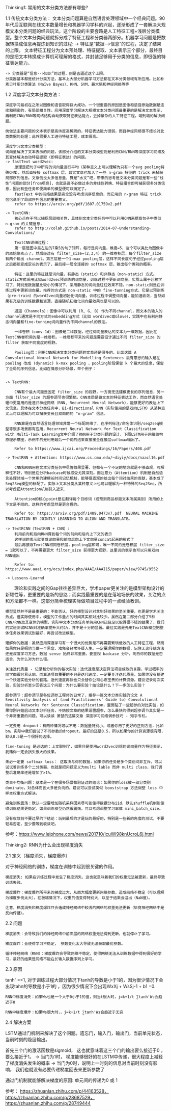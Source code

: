 Thinking1: 常用的文本分类方法都有哪些?


1.1 传统文本分类方法：
    文本分类问题算是自然语言处理领域中一个经典问题。90年代后互联网在线文本数量增长和机器学习学科的兴起，逐渐形成了一套解决大规模文本分类问题的经典玩法，这个阶段的主要套路是人工特征工程+浅层分类模型。整个文本分类问题就拆分成了特征工程和分类器两部分。机器学习问题是把数据转换成信息再提炼到知识的过程:
    -> 特征是“数据-->信息”的过程，决定了结果的上限。
    文本特征工程分为文本预处理、特征提取、文本表示三个部分，最终目的是把文本转换成计算机可理解的格式，并封装足够用于分类的信息，即很强的特征表达能力。

    -> 分类器是“信息-->知识”的过程，则是去逼近这个上限。
    分类器基本都是统计分类方法，基本上大部分机器学习方法都在文本分类领域有所应用。比如朴素贝叶斯分类算法（Naïve Bayes）、KNN、SVM、最大熵和神经网络等等

1.2 深度学习文本分类方法：

    深度学习最初在之所以图像和语音取得巨大成功，一个很重要的原因是图像和语音原始数据是连续和稠密的，有局部相关性。应用深度学习解决大规模文本分类问题最重要的是解决文本表示，再利用CNN/RNN等网络结构自动获取特征表达能力，去掉繁杂的人工特征工程，端到端的解决问题。

    统做法主要问题的文本表示是高纬度高稀疏的，特征表达能力很弱，而且神经网络很不擅长对此类数据的处理；此外需要人工进行特征工程，成本很高。

    深度学习文本分类模型：
    词向量解决了文本表示的问题，该部分介绍的文本分类模型则是利用CNN/RNN等深度学习网络及其变体解决自动特征提取（即特征表达）的问题。
    -> fastText word2vec: 
        原理是把句子中所有的词向量进行平均（某种意义上可以理解为只有一个avg pooling特殊CNN），然后直接接 softmax 层。其实文章也加入了一些 n-gram 特征的 trick 来捕获局部序列信息。文章倒没太多信息量，算是“水文”吧，带来的思考是文本分类问题是有一些“线性”问题的部分[from项亮]，也就是说不必做过多的非线性转换、特征组合即可捕获很多分类信息，因此有些任务即便简单的模型便可以搞定了。
        fastText 中的网络结果是完全没有考虑词序信息的，而它用的 n-gram 特征 trick 恰恰说明了局部序列信息的重要意义。
        refer to https://arxiv.org/pdf/1607.01759v2.pdf

    -> TextCNN: 
        核心点在于可以捕捉局部相关性，具体到文本分类任务中可以利用CNN来提取句子中类似 n-gram 的关键信息.
        refer to http://colah.github.io/posts/2014-07-Understanding-Convolutions/ 

        TextCNN详细过程：
        第一层是图中最左边的7乘5的句子矩阵，每行是词向量，维度=5，这个可以类比为图像中的原始像素点了。然后经过有 filter_size=(2,3,4) 的一维卷积层，每个filter_size 有两个输出 channel。第三层是一个1-max pooling层，这样不同长度句子经过pooling层之后都能变成定长的表示了，最后接一层全连接的 softmax 层，输出每个类别的概率。

        特征：这里的特征就是词向量，有静态（static）和非静态（non-static）方式。static方式采用比如word2vec预训练的词向量，训练过程不更新词向量，实质上属于迁移学习了，特别是数据量比较小的情况下，采用静态的词向量往往效果不错。non-static则是在训练过程中更新词向量。推荐的方式是 non-static 中的 fine-tunning方式，它是以预训练（pre-train）的word2vec向量初始化词向量，训练过程中调整词向量，能加速收敛，当然如果有充足的训练数据和资源，直接随机初始化词向量效果也是可以的。

        通道（Channels）：图像中可以利用 (R, G, B) 作为不同channel，而文本的输入的channel通常是不同方式的embedding方式（比如 word2vec或Glove），实践中也有利用静态词向量和fine-tunning词向量作为不同channel的做法。

        一维卷积（conv-1d）：图像是二维数据，经过词向量表达的文本为一维数据，因此在TextCNN卷积用的是一维卷积。一维卷积带来的问题是需要设计通过不同 filter_size 的 filter 获取不同宽度的视野。

        Pooling层：利用CNN解决文本分类问题的文章还是很多的，比如这篇 A Convolutional Neural Network for Modelling Sentences 最有意思的输入是在 pooling 改成 (dynamic) k-max pooling ，pooling阶段保留 k 个最大的信息，保留了全局的序列信息。比如在情感分析场景，举个例子：


    -> TextRNN: 
    
        CNN有个最大问题是固定 filter_size 的视野，一方面无法建模更长的序列信息，另一方面 filter_size 的超参调节也很繁琐。CNN本质是做文本的特征表达工作，而自然语言处理中更常用的是递归神经网络（RNN, Recurrent Neural Network），能够更好的表达上下文信息。具体在文本分类任务中，Bi-directional RNN（实际使用的是双向LSTM）从某种意义上可以理解为可以捕获变长且双向的的 "n-gram" 信息。
    
        RNN算是在自然语言处理领域非常一个标配网络了，在序列标注/命名体识别/seq2seq模型等很多场景都有应用，Recurrent Neural Network for Text Classification with Multi-Task Learning文中介绍了RNN用于分类问题的设计，下图LSTM用于网络结构原理示意图，示例中的是利用最后一个词的结果直接接全连接层softmax输出了。
    
        Refer to https://www.ijcai.org/Proceedings/16/Papers/408.pdf 

    -> TextRNN + Attention: https://www.cs.cmu.edu/~diyiy/docs/naacl16.pdf

        CNN和RNN用在文本分类任务中尽管效果显著，但都有一个不足的地方就是不够直观，可解释性不好，特别是在分析badcase时候感受尤其深刻。而注意力（Attention）机制是自然语言处理领域一个常用的建模长时间记忆机制，能够很直观的给出每个词对结果的贡献，基本成了Seq2Seq模型的标配了。实际上文本分类从某种意义上也可以理解为一种特殊的Seq2Seq，所以考虑把Attention机制引入近来.

        Attention的核心point是在翻译每个目标词（或预测商品标题文本所属类别）所用的上下文是不同的，这样的考虑显然是更合理的。
        
        Refer to: https://arxiv.org/pdf/1409.0473v7.pdf  NEURAL MACHINE TRANSLATION BY JOINTLY LEARNING TO ALIGN AND TRANSLATE。

    -> TextRCNN（TextRNN + CNN）: 
        利用前向和后向RNN得到每个词的前向和后向上下文的表示
        这样词的表示就变成词向量和前向后向上下文向量concat起来的形式了
        最后再接跟TextCNN相同卷积层，pooling层即可，唯一不同的是卷积层 filter_size = 1就可以了，不再需要更大 filter_size 获得更大视野，这里词的表示也可以只用双向RNN输出

        Refer to: https://www.aaai.org/ocs/index.php/AAAI/AAAI15/paper/view/9745/9552 

    -> Lessens-Learnd

    
　　理论和实践之间的Gap往往差异巨大，学术paper更关注的是模型架构设计的新颖性等，更重要的是新的思路；而实践最重要的是在落地场景的效果，关注的点和方法都不一样。这部分简单梳理实际做项目过程中的一点经验教训。

    模型显然并不是最重要的：不能否认，好的模型设计对拿到好结果的至关重要，也更是学术关注热点。但实际使用中，模型的工作量占的时间其实相对比较少。虽然在第二部分介绍了5种CNN/RNN及其变体的模型，实际中文本分类任务单纯用CNN已经足以取得很不错的结果了，我们的实验测试RCNN对准确率提升大约1%，并不是十分的显著。最佳实践是先用TextCNN模型把整体任务效果调试到最好，再尝试改进模型。
 
    理解你的数据：虽然应用深度学习有一个很大的优势是不再需要繁琐低效的人工特征工程，然而如果你只是把他当做一个黑盒，难免会经常怀疑人生。一定要理解你的数据，记住无论传统方法还是深度学习方法，数据 sense 始终非常重要。要重视 badcase 分析，明白你的数据是否适合，为什么对为什么错。
 
    关注迭代质量 - 记录和分析你的每次实验：迭代速度是决定算法项目成败的关键，学过概率的同学都很容易认同。而算法项目重要的不只是迭代速度，一定要关注迭代质量。如果你没有搭建一个快速实验分析的套路，迭代速度再快也只会替你公司心疼宝贵的计算资源。建议记录每次实验，实验分析至少回答这三个问题：为什么要实验？结论是什么？下一步怎么实验？

    超参调节：超参调节是各位调参工程师的日常了，推荐一篇文本分类实践的论文 A Sensitivity Analysis of (and Practitioners’ Guide to) Convolutional Neural Networks for Sentence Classification，里面贴了一些超参的对比实验，如果你刚开始启动文本分析任务，不妨按文章的结果设置超参，怎么最快的得到超参调节其实是一个非常重要的问题，可以读读 萧瑟的这篇文章 深度学习网络调参技巧 - 知乎专栏。

    一定要用 dropout：有两种情况可以不用：数据量特别小，或者你用了更好的正则方法，比如bn。实际中我们尝试了不同参数的dropout，最好的还是0.5，所以如果你的计算资源很有限，默认0.5是一个很好的选择。
 
    fine-tuning 是必选的：上文聊到了，如果只是使用word2vec训练的词向量作为特征表示，我赌你一定会损失很大的效果。

    未必一定要 softmax loss： 这取决与你的数据，如果你的任务是多个类别间非互斥，可以试试着训练多个二分类器，也就是把问题定义为multi lable 而非 multi class，我们调整后准确率还是增加了>1%。

    类目不均衡问题：基本是一个在很多场景都验证过的结论：如果你的loss被一部分类别dominate，对总体而言大多是负向的。建议可以尝试类似 booststrap 方法调整 loss 中样本权重方式解决。

    避免训练震荡：默认一定要增加随机采样因素尽可能使得数据分布iid，默认shuffle机制能使得训练结果更稳定。如果训练模型仍然很震荡，可以考虑调整学习率或 mini_batch_size。

    没有收敛前不要过早的下结论：玩到最后的才是玩的最好的，特别是一些新的角度的测试，不要轻易否定，至少要等到收敛吧。

参考：https://www.leiphone.com/news/201710/lcuWi98knUcroL6j.html 




Thinking2: RNN为什么会出现梯度消失

2.1 定义（梯度消失，梯度爆炸）

对于神经网络的训练，梯度在训练中起到很关键的作用。 

    梯度消失: 如果在训练过程中发生了梯度消失，这也就意味着我们的权重无法被更新，最终导致训练失败。

    梯度爆炸：梯度爆炸所带来的梯度过大，从而大幅度更新网络参数，造成网络不稳定（可以理解为梯度步伐太大）。在极端情况下，权重的值变得特别大，以至于结果会溢出（NaN值）。

    注意，梯度消失和梯度爆炸只会造成神经网络中较浅的网络的权重无法更新（毕竟神经网络中是反向传播）。

2.2 问题

    梯度消失：会导致我们的神经网络中前面层的网络权重无法得到更新，也就停止了学习。

    梯度爆炸：会使得学习不稳定， 参数变化太大导致无法获取最优参数。

    循环神经网络（RNN）：梯度爆炸会导致网络不稳定，使得网络无法从训练数据中得到很好的学习，最好的结果是网络不能在长输入数据序列上学习。

2.3 原因

tanh' =<1, 对于训练过程大部分情况下tanh的导数是小于1的，因为很少情况下会出现tahn的导数是小于1的 ，因为很少情况下会出现WxXj + WsSj-1 + b1 =0. 

    RNN中梯度消失：如果Ws也是一个大于0小于1的值，则当t很大时，j=k+1/t ∑tanh'Ws会趋近于0 

    RNN中梯度爆炸：如果Ws很大时，，j=k+1/t ∑tanh'Ws会趋近于无穷

2.4 解决方案

LSTM通过门机制来解决了这个问题。遗忘门，输入门，输出门，当前单元状态，当前时刻的隐层输出。 

首先三个门的激活函数是sigmoid， 这也就意味着这三个门的输出要么接近于0 ， 要么接近于1。
    -> 当门为1时， 梯度能够很好的在LSTM中传递，很大程度上减轻了梯度消失发生的概率
    -> 当门为0时，说明上一时刻的信息对当前时刻没有影响， 我们也就没有必要传递梯度回去来更新参数了

通过门机制就能够解决梯度的原因: 单元间的传递为0 或 1

参考：
https://zhuanlan.zhihu.com/p/44163528，
https://zhuanlan.zhihu.com/p/28687529，
https://zhuanlan.zhihu.com/p/28749444